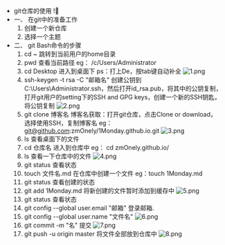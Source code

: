 * git仓库的使用 !:muscle:
* 一、 在git中的准备工作
  1. 创建一个新仓库
  2. 选择一个主题
* 二、 git Bash命令的步骤
  1. cd ~
跳转到当前用户的home目录
  2. pwd
查看当前路径
eg：
/c/Users/Administrator
  3. cd Desktop
进入到桌面下
ps：打上De，按tab键自动补全
![1.png](https://upload-images.jianshu.io/upload_images/14467401-850d242a60c49af9.png?imageMogr2/auto-orient/strip%7CimageView2/2/w/1240)
  4. ssh-keygen -t rsa -C "邮箱名"
创建公钥到C:\Users\Administrator\.ssh，然后打开id_rsa.pub，将其中的公钥复制，
打开git用户的setting下的SSH and GPG keys，创建一个新的SSH钥匙，将公钥复制
![2.png](https://upload-images.jianshu.io/upload_images/14467401-6c12ba297d3035bd.png?imageMogr2/auto-orient/strip%7CimageView2/2/w/1240)
  5. git clone 博客名
博客名获取：打开git仓库，点击Clone or download，选择使用SSH，复制博客名
eg：
git@github.com:zmOnely/1Monday.github.io.git
![3.png](https://upload-images.jianshu.io/upload_images/14467401-394555108514004a.png?imageMogr2/auto-orient/strip%7CimageView2/2/w/1240)
  6. ls
查看桌面下的文件
  7. cd 仓库名
进入到仓库中
eg：
cd zmOnely.github.io/
  8. ls
查看一下仓库中的文件
![4.png](https://upload-images.jianshu.io/upload_images/14467401-aee10feb8f2a86d8.png?imageMogr2/auto-orient/strip%7CimageView2/2/w/1240)
  9. git status
查看状态
  10. touch 文件名.md
在仓库中创建一个文件
eg：touch 1Monday.md
  11. git status
查看创建的状态
  12. git add 1Monday.md
将新创建的文件暂时添加到缓存中
![5.png](https://upload-images.jianshu.io/upload_images/14467401-79ba26d7bcbb42f3.png?imageMogr2/auto-orient/strip%7CimageView2/2/w/1240)
  13. git status
查看状态
  14. git config --global user.email "邮箱"
登录邮箱.
  15. git config --global user.name "文件名"
![6.png](https://upload-images.jianshu.io/upload_images/14467401-8874fd05f89c957a.png?imageMogr2/auto-orient/strip%7CimageView2/2/w/1240)
  16. git commit -m "名"
提交
![7.png](https://upload-images.jianshu.io/upload_images/14467401-d12d3938d8957219.png?imageMogr2/auto-orient/strip%7CimageView2/2/w/1240)
  17. git push -u origin master
将文件全部放到仓库中
![8.png](https://upload-images.jianshu.io/upload_images/14467401-15ab741b6861937e.png?imageMogr2/auto-orient/strip%7CimageView2/2/w/1240)
